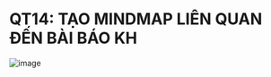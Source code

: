 QT14: TẠO MINDMAP LIÊN QUAN ĐẾN BÀI BÁO KH
=======
![image](https://user-images.githubusercontent.com/32384308/111964675-72be6d80-8b27-11eb-995f-786f44b2a1b4.png)


